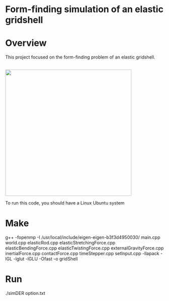 # Form-finding simulation of an elastic gridshell

# Overview

This project focused on the form-finding problem of an elastic gridshell.

<br/><img src='demo.gif' width="400">

To run this code, you should have a Linux Ubuntu system

# Make

g++ -fopenmp -I /usr/local/include/eigen-eigen-b3f3d4950030/ main.cpp world.cpp elasticRod.cpp elasticStretchingForce.cpp elasticBendingForce.cpp elasticTwistingForce.cpp externalGravityForce.cpp inertialForce.cpp contactForce.cpp timeStepper.cpp setInput.cpp -llapack -lGL -lglut -lGLU -Ofast -o gridShell

# Run 

./simDER option.txt
